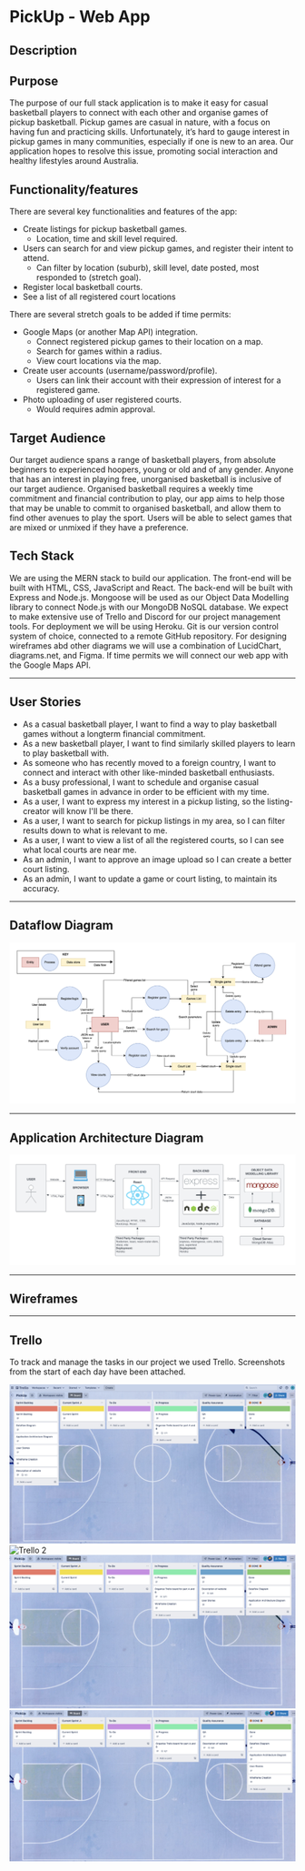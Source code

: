 # **PickUp - Web App**

## **Description**

## Purpose

The purpose of our full stack application is to make it easy for casual basketball players to connect with each other and organise games of pickup basketball. Pickup games are casual in nature, with a focus on having fun and practicing skills. Unfortunately, it’s hard to gauge interest in pickup games in many communities, especially if one is new to an area. Our application hopes to resolve this issue, promoting social interaction and healthy lifestyles around Australia.

## Functionality/features

There are several key functionalities and features of the app:

- Create listings for pickup basketball games.
  - Location, time and skill level required.
- Users can search for and view pickup games, and register their intent to attend.
  - Can filter by location (suburb), skill level, date posted, most responded to (stretch goal).
- Register local basketball courts.
- See a list of all registered court locations

There are several stretch goals to be added if time permits:

- Google Maps (or another Map API) integration.
  - Connect registered pickup games to their location on a map.
  - Search for games within a radius.
  - View court locations via the map.
- Create user accounts (username/password/profile).
  - Users can link their account with their expression of interest for a registered game.
- Photo uploading of user registered courts.
  - Would requires admin approval.

## Target Audience

Our target audience spans a range of basketball players, from absolute beginners to experienced hoopers, young or old and of any gender. Anyone that has an interest in playing free, unorganised basketball is inclusive of our target audience. Organised basketball requires a weekly time commitment and financial contribution to play, our app aims to help those that may be unable to commit to organised basketball, and allow them to find other avenues to play the sport.  Users will be able to select games that are mixed or unmixed if they have a preference.

## Tech Stack

We are using the MERN stack to build our application. The front-end will be built with HTML, CSS,  JavaScript and React. The back-end will be built with Express and Node.js. Mongoose will be used as our Object Data Modelling library to connect Node.js with our MongoDB NoSQL database. We expect to make extensive use of Trello and Discord for our project management tools. For deployment we will be using Heroku. Git is our version control system of choice, connected to a remote GitHub repository. For designing wireframes abd other diagrams we will use a combination of LucidChart, diagrams.net, and Figma. If time permits we will connect our web app with the Google Maps API.

---

## **User Stories**

- As a casual basketball player, I want to find a way to play basketball games without a longterm financial commitment.
- As a new basketball player, I want to find similarly skilled players to learn to play basketball with.
- As someone who has recently moved to a foreign country, I want to connect and interact with other like-minded basketball enthusiasts.
- As a busy professional, I want to schedule and organise casual basketball games in advance in order to be efficient with my time.
- As a user, I want to express my interest in a pickup listing, so the listing-creator will know I'll be there.
- As a user, I want to search for pickup listings in my area, so I can filter results down to what is relevant to me.
- As a user, I want to view a list of all the registered courts, so I can see what local courts are near me.
- As an admin, I want to approve an image upload so I can create a better court listing.
- As an admin, I want to update a game or court listing, to maintain its accuracy.

---

## **Dataflow Diagram**

![Dataflow Diagram](./docs/DFD.png)

---

## **Application Architecture Diagram**

![Application Architecture](./docs/AAD.png)

---

## **Wireframes**

---

## **Trello**

To track and manage the tasks in our project we used Trello. Screenshots from the start of each day have been attached.

![Trello 1](.docs/../docs/trello/19.01.23.png)
![Trello 2](.docs/../docs/trello/20.01.23.png)
![Trello 3](.docs/../docs/trello/21.01.23.png)
![Trello 4](.docs/../docs/trello/21.01.23-2.png)
